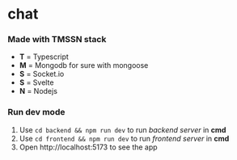 # chat

### Made with TMSSN stack
- **T** = Typescript
- **M** = Mongodb for sure with mongoose
- **S** = Socket.io
- **S** = Svelte
- **N** = Nodejs

### Run dev mode
1. Use `cd backend && npm run dev` to run *backend server* in **cmd**
2. Use `cd frontend && npm run dev` to run *frontend server* in **cmd**
3. Open http://localhost:5173 to see the app
